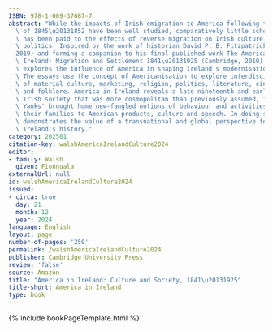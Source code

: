 ```yaml
---
ISBN: 978-1-009-37687-7
abstract: "While the impacts of Irish emigration to America following the Great Famine\
  \ of 1845\u20131852 have been well studied, comparatively little scholarly attention\
  \ has been paid to the effects of reverse migration on Irish culture, society, and\
  \ politics. Inspired by the work of historian David P. B. Fitzpatrick (1948\u2013\
  2019) and forming a companion to his final published work The Americanisation of\
  \ Ireland: Migration and Settlement 1841\u20131925 (Cambridge, 2019), this volume\
  \ explores the influence of America in shaping Ireland's modernisation and globalisation.\
  \ The essays use the concept of Americanisation to explore interdisciplinary themes\
  \ of material culture, marketing, religion, politics, literature, cinema, music,\
  \ and folklore. America in Ireland reveals a late nineteenth and early twentieth-century\
  \ Irish society that was more cosmopolitan than previously assumed, in which 'Returned\
  \ Yanks' brought home new-fangled notions of behaviour and activities and introduced\
  \ their families to American products, culture and speech. In doing so, this book\
  \ demonstrates the value of a transnational and global perspective for understanding\
  \ Ireland's history."
category: 202501
citation-key: walshAmericaIrelandCulture2024
editor:
- family: Walsh
  given: Fionnuala
externalUrl: null
id: walshAmericaIrelandCulture2024
issued:
- circa: true
  day: 21
  month: 12
  year: 2024
language: English
layout: page
number-of-pages: '250'
permalink: /walshAmericaIrelandCulture2024
publisher: Cambridge University Press
review: 'false'
source: Amazon
title: "America in Ireland: Culture and Society, 1841\u20131925"
title-short: America in Ireland
type: book
---
```

{% include bookPageTemplate.html %}